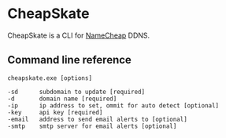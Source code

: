 CheapSkate
=============

CheapSkate is a CLI for [NameCheap](http://www.namecheap.com/) DDNS.
	
## Command line reference

    cheapskate.exe [options]
    
    -sd      subdomain to update [required]
    -d       domain name [required]
    -ip      ip address to set, ommit for auto detect [optional]
    -key     api key [required]
    -email   address to send email alerts to [optional]
    -smtp    smtp server for email alerts [optional]